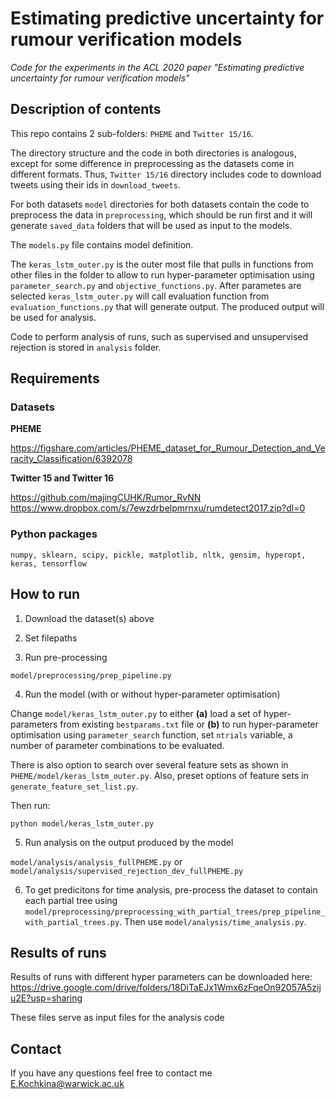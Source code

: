 # Estimating predictive uncertainty for rumour verification models
*Code for the experiments in the ACL 2020 paper "Estimating predictive uncertainty for rumour verification models"*

## Description of contents

This repo contains 2 sub-folders: `PHEME` and `Twitter 15/16`. 

The directory structure and the code in both directories is analogous, except for some difference in preprocessing as the datasets come in different formats. Thus, `Twitter 15/16` directory includes code to download tweets using their ids in `download_tweets`. 

For both datasets `model` directories for both datasets contain the code to preprocess the data in `preprocessing`, which should be run first and it will generate `saved_data` folders that will be used as input to the models. 

The `models.py` file contains model definition. 

The `keras_lstm_outer.py` is the outer most file that pulls in functions from other files in the folder to allow to run hyper-parameter optimisation using `parameter_search.py` and `objective_functions.py`. After parametes are selected `keras_lstm_outer.py` will call evaluation function from `evaluation_functions.py` that will generate output. The produced output will be used for analysis. 

Code to perform analysis of runs, such as supervised and unsupervised rejection is stored in `analysis` folder. 

## Requirements

### Datasets

**PHEME**

https://figshare.com/articles/PHEME_dataset_for_Rumour_Detection_and_Veracity_Classification/6392078

**Twitter 15 and Twitter 16**

https://github.com/majingCUHK/Rumor_RvNN
https://www.dropbox.com/s/7ewzdrbelpmrnxu/rumdetect2017.zip?dl=0


### Python packages
`numpy, sklearn, scipy, pickle, matplotlib, nltk, gensim, hyperopt, keras, tensorflow`


## How to run

1. Download the dataset(s) above

2. Set filepaths 

3. Run pre-processing

`model/preprocessing/prep_pipeline.py`

4. Run the model (with or without hyper-parameter optimisation)

Change `model/keras_lstm_outer.py` to either **(a)** load a set of hyper-parameters from existing `bestparams.txt` file or **(b)** to run  hyper-parameter optimisation using `parameter_search` function, set `ntrials` variable, a number of parameter combinations to be evaluated.

There is also option to search over several feature sets as shown in `PHEME/model/keras_lstm_outer.py`. Also, preset options of feature sets in `generate_feature_set_list.py`.

Then run:

`python model/keras_lstm_outer.py`

5. Run analysis on the output produced by the model

`model/analysis/analysis_fullPHEME.py` or `model/analysis/supervised_rejection_dev_fullPHEME.py`

6. To get predicitons for time analysis, pre-process the dataset to contain each partial tree using `model/preprocessing/preprocessing_with_partial_trees/prep_pipeline_with_partial_trees.py`. Then use `model/analysis/time_analysis.py`.

## Results of runs

Results of runs with different hyper parameters can be downloaded here: https://drive.google.com/drive/folders/18DiTaEJx1Wmx6zFqeOn92057A5ziju2E?usp=sharing

These files serve as input files for the analysis code

## Contact
If you have any questions feel free to contact me E.Kochkina@warwick.ac.uk 
